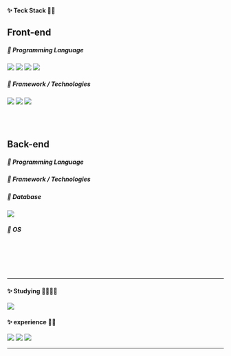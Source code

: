 <!-- - 👋 Hi, I’m @hyolyn9
- 👀 I’m interested in ...
- 🌱 I’m currently learning ...
- 💞️ I’m looking to collaborate on ...
- 📫 How to reach me ... -->

<!---
hyolyn9/hyolyn9 is a ✨ special ✨ repository because its `README.md` (this file) appears on your GitHub profile.
You can click the Preview link to take a look at your changes.
--->


<!-- <a href="[연결할 링크]" target="_blank"><img src="https://img.shields.io/badge/[쓰고 싶은 텍스트]-[컬러 코드]?style=flat-square&logo=[브랜드 이름]&logoColor=white"/></a>vg> -->

<h4>✨ Teck Stack 👀✨</h4>
<h2>Front-end</h2>
<h5>🔹 Programming Language</h5>
<span><img src="https://img.shields.io/badge/html-E34F26?style=flat-square&logo=html5&logoColor=white"/></span>
<span><img src="https://img.shields.io/badge/css-264de4?style=flat-square&logo=css3&logoColor=white"/></span>
<span><img src="https://img.shields.io/badge/SCSS-cf649a?style=flat-square&logo=sass&logoColor=white"/></span> 
<span><img src="https://img.shields.io/badge/Javascript-e5a228?style=flat-square&logo=Javascript&logoColor=white"/></span>  
   
<h5>🔹 Framework / Technologies</h5>  
<span><img src="https://img.shields.io/badge/react-171717?style=flat-square&logo=react&logoColor=#61dafb"/> </span>
<span><img src="https://img.shields.io/badge/Vue-3fb27f?style=flat-square&logo=vue.js&logoColor=white"/></span>
<span><img src="https://img.shields.io/badge/bootstrap-7010ef?style=flat-square&logo=bootstrap&logoColor=white"/></span>
   
   
<br><br>
<h2>Back-end</h2>
<h5>🔹 Programming Language</h5>
<h5>🔹 Framework / Technologies</h5>
<h5>🔹 Database</h5>
<span><img src="https://img.shields.io/badge/MySQL-005e87?style=flat-square&logo=mysql&logoColor=white"/></span>

<h5>🔹 OS</h5>
   
<br><br><br><br>   
<hr>
<div>
<h4>✨ Studying 🙋🏻‍♀️✨</h4>
<span><img src="https://img.shields.io/badge/TypeScript-3178c6?style=flat-square&logo=TypeScript&logoColor=white"/></span>

<br>
   

<h4>✨ experience 🤩✨</h4>
<span><img src="https://img.shields.io/badge/nginx-0d974d?style=flat-square&logo=nginx&logoColor=white"/></span>
<span><img src="https://img.shields.io/badge/docker-046db2?style=flat-square&logo=docker&logoColor=white"/></span>
<span><img src="https://img.shields.io/badge/node-77b063?style=flat-square&logo=node.js&logoColor=white"/></span>
<!---
리눅스, centos, mariaDB, node, bootstrap 
--->
   <hr>
  </div>
